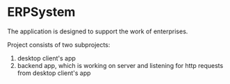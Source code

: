 # ERPSystem
The application is designed to support the work of enterprises.

Project consists of two subprojects:
1. desktop client's app
2. backend app, which is working on server and listening for http requests from desktop client's app
